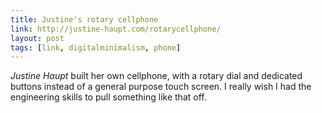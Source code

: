 ```yaml
---
title: Justine's rotary cellphone
link: http://justine-haupt.com/rotarycellphone/
layout: post
tags: [link, digitalminimalism, phone]
---
```


*Justine Haupt* built her own cellphone, with a rotary dial and dedicated buttons instead of a general purpose touch screen. I really wish I had the engineering skills to pull something like that off.